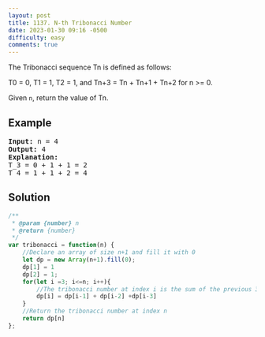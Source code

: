 ```yaml
---
layout: post
title: 1137. N-th Tribonacci Number
date: 2023-01-30 09:16 -0500
difficulty: easy
comments: true
---
```


The Tribonacci sequence Tn is defined as follows:

T0 = 0, T1 = 1, T2 = 1, and Tn+3 = Tn + Tn+1 + Tn+2 for n >= 0.

Given `n`, return the value of Tn.

## Example

<pre><strong>Input:</strong> n = 4
<strong>Output:</strong> 4
<strong>Explanation:</strong>
T_3 = 0 + 1 + 1 = 2
T_4 = 1 + 1 + 2 = 4
</pre>

## Solution

```javascript
/**
 * @param {number} n
 * @return {number}
 */
var tribonacci = function(n) {
    //Declare an array of size n+1 and fill it with 0
    let dp = new Array(n+1).fill(0);
    dp[1] = 1
    dp[2] = 1;
    for(let i =3; i<=n; i++){
        //The tribonacci number at index i is the sum of the previous 3 tribonacci numbers
        dp[i] = dp[i-1] + dp[i-2] +dp[i-3]
    }
    //Return the tribonacci number at index n
    return dp[n]
};
```
